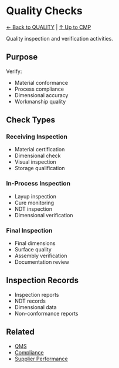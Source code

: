 # Quality Checks

[← Back to QUALITY](../README.md) | [↑ Up to CMP](../../README.md)

Quality inspection and verification activities.

## Purpose

Verify:
- Material conformance
- Process compliance
- Dimensional accuracy
- Workmanship quality

## Check Types

### Receiving Inspection
- Material certification
- Dimensional check
- Visual inspection
- Storage qualification

### In-Process Inspection
- Layup inspection
- Cure monitoring
- NDT inspection
- Dimensional verification

### Final Inspection
- Final dimensions
- Surface quality
- Assembly verification
- Documentation review

## Inspection Records

- Inspection reports
- NDT records
- Dimensional data
- Non-conformance reports

## Related

- [QMS](../QMS/)
- [Compliance](../../COMPLIANCE/)
- [Supplier Performance](../../SUPPLIERS/PERFORMANCE/)
